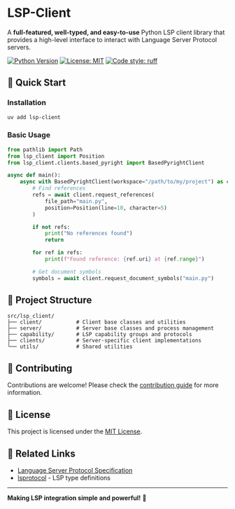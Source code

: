 # LSP-Client

A **full-featured, well-typed, and easy-to-use** Python LSP client library that provides a high-level interface to interact with Language Server Protocol servers.

[![Python Version](https://img.shields.io/badge/python-3.13+-blue.svg)](https://python.org)
[![License: MIT](https://img.shields.io/badge/License-MIT-yellow.svg)](https://opensource.org/licenses/MIT)
[![Code style: ruff](https://img.shields.io/endpoint?url=https://raw.githubusercontent.com/astral-sh/ruff/main/assets/badge/v2.json)](https://github.com/astral-sh/ruff)

## 🚀 Quick Start

### Installation

```bash
uv add lsp-client
```

### Basic Usage

```python
from pathlib import Path
from lsp_client import Position
from lsp_client.clients.based_pyright import BasedPyrightClient

async def main():
    async with BasedPyrightClient(workspace="/path/to/my/project") as client:
        # Find references
        refs = await client.request_references(
            file_path="main.py",
            position=Position(line=10, character=5)
        )

        if not refs:
            print("No references found")
            return

        for ref in refs:
            print(f"Found reference: {ref.uri} at {ref.range}") 

        # Get document symbols
        symbols = await client.request_document_symbols("main.py")
```

## 📁 Project Structure

```
src/lsp_client/
├── client/           # Client base classes and utilities
├── server/           # Server base classes and process management
├── capability/       # LSP capability groups and protocols
├── clients/          # Server-specific client implementations
└── utils/            # Shared utilities
```

## 🤝 Contributing

Contributions are welcome! Please check the [contribution guide](CONTRIBUTING.md) for more information.

## 📄 License

This project is licensed under the [MIT License](LICENSE).

## 🔗 Related Links

- [Language Server Protocol Specification](https://microsoft.github.io/language-server-protocol/)
- [lsprotocol](https://github.com/microsoft/lsprotocol) - LSP type definitions

---

**Making LSP integration simple and powerful!** 🚀
